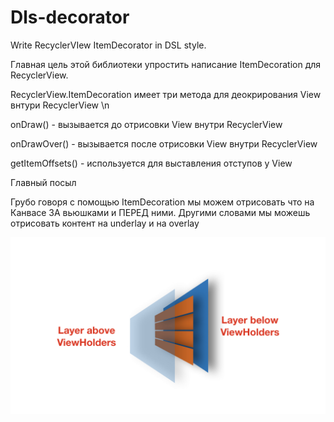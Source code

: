 # Dls-decorator
Write RecyclerVIew ItemDecorator in DSL style.

Главная цель этой библиотеки упростить написание ItemDecoration для RecyclerView.

RecyclerView.ItemDecoration имеет три метода для деокрирования View внтури RecyclerView \n
    
onDraw() - вызывается до отрисовки View внутри RecyclerView  

onDrawOver() - вызывается после отрисовки View внутри RecyclerView 

getItemOffsets() - используется для выставления отступов у View

Главный посыл

Грубо говоря с помощью ItemDecoration мы можем отрисовать что на Канвасе
ЗА вьюшками и ПЕРЕД ними. 
Другими словами мы можешь отрисовать контент на underlay и на overlay

![](img\decor_concept.jpeg)